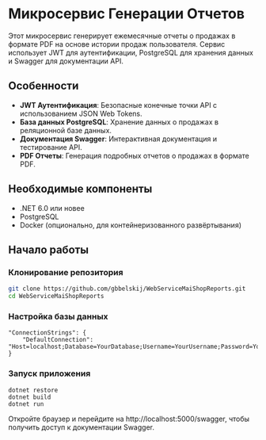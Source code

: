 # Микросервис Генерации Отчетов

Этот микросервис генерирует ежемесячные отчеты о продажах в формате PDF на основе истории продаж пользователя. Сервис использует JWT для аутентификации, PostgreSQL для хранения данных и Swagger для документации API.

## Особенности

- **JWT Аутентификация**: Безопасные конечные точки API с использованием JSON Web Tokens.
- **База данных PostgreSQL**: Хранение данных о продажах в реляционной базе данных.
- **Документация Swagger**: Интерактивная документация и тестирование API.
- **PDF Отчеты**: Генерация подробных отчетов о продажах в формате PDF.

## Необходимые компоненты

- .NET 6.0 или новее
- PostgreSQL
- Docker (опционально, для контейнеризованного развёртывания)

## Начало работы

### Клонирование репозитория

```sh
git clone https://github.com/gbbelskij/WebServiceMaiShopReports.git
cd WebServiceMaiShopReports
```

### Настройка базы данных
```
"ConnectionStrings": {
    "DefaultConnection": "Host=localhost;Database=YourDatabase;Username=YourUsername;Password=YourPassword"
}
```

### Запуск приложения
```
dotnet restore
dotnet build
dotnet run
```
Откройте браузер и перейдите на http://localhost:5000/swagger, чтобы получить доступ к документации Swagger.
